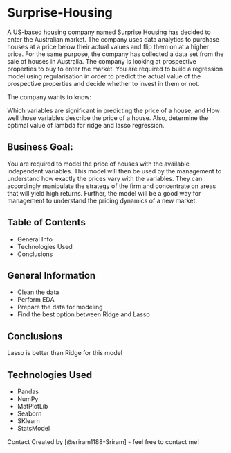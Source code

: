 # Surprise-Housing

A US-based housing company named Surprise Housing has decided to enter the Australian market. The company uses data analytics to purchase houses at a price below their actual values and flip them on at a higher price. For the same purpose, the company has collected a data set from the sale of houses in Australia. The company is looking at prospective properties to buy to enter the market. You are required to build a regression model using regularisation in order to predict the actual value of the prospective properties and decide whether to invest in them or not.

The company wants to know:

Which variables are significant in predicting the price of a house, and How well those variables describe the price of a house. Also, determine the optimal value of lambda for ridge and lasso regression.

## Business Goal:

You are required to model the price of houses with the available independent variables. This model will then be used by the management to understand how exactly the prices vary with the variables. They can accordingly manipulate the strategy of the firm and concentrate on areas that will yield high returns. Further, the model will be a good way for management to understand the pricing dynamics of a new market.


## Table of Contents
- General Info
- Technologies Used
- Conclusions


## General Information
- Clean the data
- Perform EDA
- Prepare the data for modeling
- Find the best option between Ridge and Lasso

## Conclusions
Lasso is better than Ridge for this model

## Technologies Used
- Pandas
- NumPy
- MatPlotLib
- Seaborn
- SKlearn
- StatsModel

Contact
Created by [@sriram1188-Sriram] - feel free to contact me!
